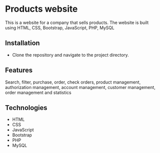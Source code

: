 # Products website 
This is a website for a company that sells products. The website is built using HTML, CSS, Bootstrap, JavaScript, PHP, MySQL

## Installation
- Clone the repository and navigate to the project directory.

## Features
Search, filter, purchase, order, check orders, product management, authorization management, account management, customer management, order management and statistics
## Technologies
- HTML
- CSS
- JavaScript
- Bootstrap
- PHP
- MySQL
